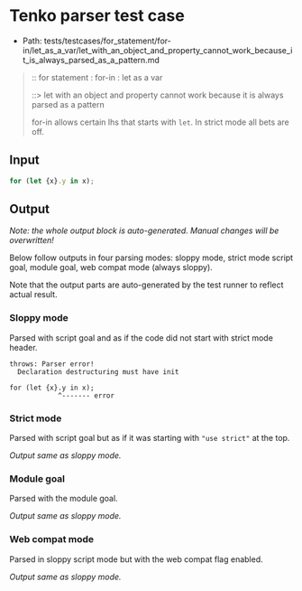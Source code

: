 # Tenko parser test case

- Path: tests/testcases/for_statement/for-in/let_as_a_var/let_with_an_object_and_property_cannot_work_because_it_is_always_parsed_as_a_pattern.md

> :: for statement : for-in : let as a var
>
> ::> let with an object and property cannot work because it is always parsed as a pattern
>
> for-in allows certain lhs that starts with `let`. In strict mode all bets are off.

## Input

`````js
for (let {x}.y in x);
`````

## Output

_Note: the whole output block is auto-generated. Manual changes will be overwritten!_

Below follow outputs in four parsing modes: sloppy mode, strict mode script goal, module goal, web compat mode (always sloppy).

Note that the output parts are auto-generated by the test runner to reflect actual result.

### Sloppy mode

Parsed with script goal and as if the code did not start with strict mode header.

`````
throws: Parser error!
  Declaration destructuring must have init

for (let {x}.y in x);
            ^------- error
`````

### Strict mode

Parsed with script goal but as if it was starting with `"use strict"` at the top.

_Output same as sloppy mode._

### Module goal

Parsed with the module goal.

_Output same as sloppy mode._

### Web compat mode

Parsed in sloppy script mode but with the web compat flag enabled.

_Output same as sloppy mode._
